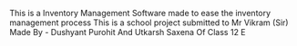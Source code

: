This is a Inventory Management Software made to ease the inventory management process 
This is a school project submitted to Mr Vikram (Sir)
Made By - Dushyant Purohit And Utkarsh Saxena Of Class 12 E 
